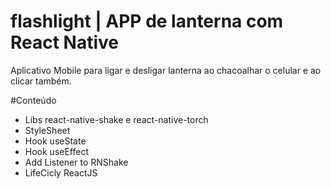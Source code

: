 # flashlight | APP de lanterna com React Native

Aplicativo Mobile para ligar e desligar lanterna ao chacoalhar o celular e ao clicar também.





#Conteúdo
- Libs react-native-shake e react-native-torch
- StyleSheet
- Hook useState 
- Hook useEffect 
- Add Listener to RNShake
- LifeCicly ReactJS
